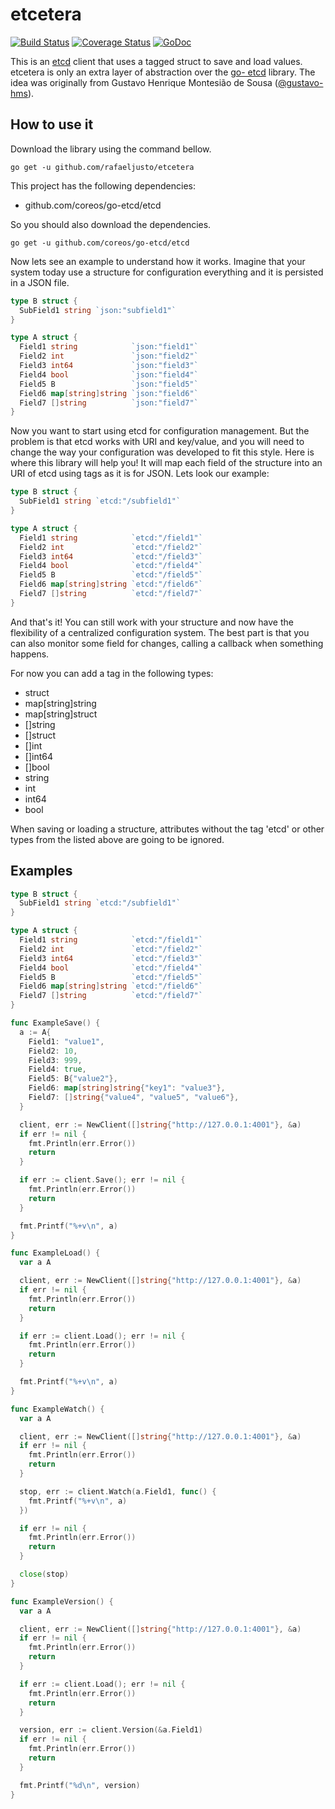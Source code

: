 etcetera
========

[![Build Status](https://travis-ci.org/rafaeljusto/etcetera.png?branch=master)](https://travis-ci.org/rafaeljusto/etcetera)
[![Coverage Status](https://img.shields.io/coveralls/rafaeljusto/etcetera.svg)](https://coveralls.io/r/rafaeljusto/etcetera)
[![GoDoc](https://godoc.org/github.com/rafaeljusto/etcetera?status.png)](https://godoc.org/github.com/rafaeljusto/etcetera)

This is an [etcd](https://coreos.com/using-coreos/etcd/) client that uses a tagged struct to save
and load values. etcetera is only an extra layer of abstraction over the [go-
etcd](http://github.com/coreos/go-etcd) library. The idea was originally from Gustavo Henrique
Montesião de Sousa ([@gustavo-hms](https://github.com/gustavo-hms)).

How to use it
-------------

Download the library using the command bellow.

```
go get -u github.com/rafaeljusto/etcetera
```

This project has the following dependencies:
  * github.com/coreos/go-etcd/etcd

So you should also download the dependencies.

```
go get -u github.com/coreos/go-etcd/etcd
```

Now lets see an example to understand how it works. Imagine that your system today use a structure
for configuration everything and it is persisted in a JSON file.

```go
type B struct {
  SubField1 string `json:"subfield1"`
}

type A struct {
  Field1 string            `json:"field1"`
  Field2 int               `json:"field2"`
  Field3 int64             `json:"field3"`
  Field4 bool              `json:"field4"`
  Field5 B                 `json:"field5"`
  Field6 map[string]string `json:"field6"`
  Field7 []string          `json:"field7"`
}
```

Now you want to start using etcd for configuration management. But the problem is that etcd works
with URI and key/value, and you will need to change the way your configuration was developed to fit
this style. Here is where this library will help you! It will map each field of the structure into
an URI of etcd using tags as it is for JSON. Lets look our example:

```go
type B struct {
  SubField1 string `etcd:"/subfield1"`
}

type A struct {
  Field1 string            `etcd:"/field1"`
  Field2 int               `etcd:"/field2"`
  Field3 int64             `etcd:"/field3"`
  Field4 bool              `etcd:"/field4"`
  Field5 B                 `etcd:"/field5"`
  Field6 map[string]string `etcd:"/field6"`
  Field7 []string          `etcd:"/field7"`
}
```

And that's it! You can still work with your structure and now have the flexibility of a centralized
configuration system. The best part is that you can also monitor some field for changes, calling a
callback when something happens.

For now you can add a tag in the following types:

  * struct
  * map[string]string
  * map[string]struct
  * []string
  * []struct
  * []int
  * []int64
  * []bool
  * string
  * int
  * int64
  * bool

When saving or loading a structure, attributes without the tag 'etcd' or other types from the listed
above are going to be ignored.

Examples
--------

```go
type B struct {
  SubField1 string `etcd:"/subfield1"`
}

type A struct {
  Field1 string            `etcd:"/field1"`
  Field2 int               `etcd:"/field2"`
  Field3 int64             `etcd:"/field3"`
  Field4 bool              `etcd:"/field4"`
  Field5 B                 `etcd:"/field5"`
  Field6 map[string]string `etcd:"/field6"`
  Field7 []string          `etcd:"/field7"`
}

func ExampleSave() {
  a := A{
    Field1: "value1",
    Field2: 10,
    Field3: 999,
    Field4: true,
    Field5: B{"value2"},
    Field6: map[string]string{"key1": "value3"},
    Field7: []string{"value4", "value5", "value6"},
  }

  client, err := NewClient([]string{"http://127.0.0.1:4001"}, &a)
  if err != nil {
    fmt.Println(err.Error())
    return
  }

  if err := client.Save(); err != nil {
    fmt.Println(err.Error())
    return
  }

  fmt.Printf("%+v\n", a)
}

func ExampleLoad() {
  var a A

  client, err := NewClient([]string{"http://127.0.0.1:4001"}, &a)
  if err != nil {
    fmt.Println(err.Error())
    return
  }

  if err := client.Load(); err != nil {
    fmt.Println(err.Error())
    return
  }

  fmt.Printf("%+v\n", a)
}

func ExampleWatch() {
  var a A

  client, err := NewClient([]string{"http://127.0.0.1:4001"}, &a)
  if err != nil {
    fmt.Println(err.Error())
    return
  }

  stop, err := client.Watch(a.Field1, func() {
    fmt.Printf("%+v\n", a)
  })

  if err != nil {
    fmt.Println(err.Error())
    return
  }

  close(stop)
}

func ExampleVersion() {
  var a A

  client, err := NewClient([]string{"http://127.0.0.1:4001"}, &a)
  if err != nil {
    fmt.Println(err.Error())
    return
  }

  if err := client.Load(); err != nil {
    fmt.Println(err.Error())
    return
  }

  version, err := client.Version(&a.Field1)
  if err != nil {
    fmt.Println(err.Error())
    return
  }

  fmt.Printf("%d\n", version)
}
```